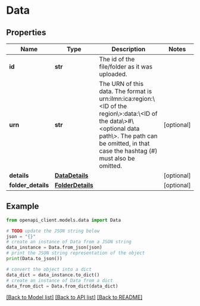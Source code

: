 # Data


## Properties

Name | Type | Description | Notes
------------ | ------------- | ------------- | -------------
**id** | **str** | The id of the file/folder as it was uploaded. | 
**urn** | **str** | The URN of this data. The format is urn:ilmn:ica:region:\\&lt;ID of the region\\&gt;:data:\\&lt;ID of the data\\&gt;#\\&lt;optional data path\\&gt;. The path can be omitted, in that case the hashtag (#) must also be omitted. | [optional] 
**details** | [**DataDetails**](DataDetails.md) |  | [optional] 
**folder_details** | [**FolderDetails**](FolderDetails.md) |  | [optional] 

## Example

```python
from openapi_client.models.data import Data

# TODO update the JSON string below
json = "{}"
# create an instance of Data from a JSON string
data_instance = Data.from_json(json)
# print the JSON string representation of the object
print(Data.to_json())

# convert the object into a dict
data_dict = data_instance.to_dict()
# create an instance of Data from a dict
data_from_dict = Data.from_dict(data_dict)
```
[[Back to Model list]](../README.md#documentation-for-models) [[Back to API list]](../README.md#documentation-for-api-endpoints) [[Back to README]](../README.md)


